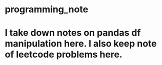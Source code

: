# programming_note
# I take down notes on pandas df manipulation here. I also keep note of leetcode problems here.
